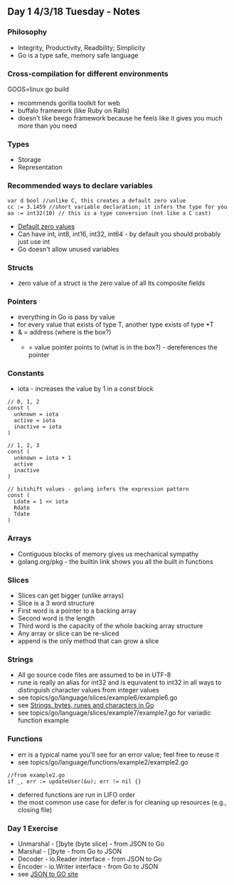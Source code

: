 ## Day 1 4/3/18 Tuesday - Notes

### Philosophy

* Integrity, Productivity, Readbility; Simplicity
* Go is a type safe, memory safe language

### Cross-compilation for different environments

GOOS=linux go build

* recommends gorilla toolkit for web
* buffalo framework (like Ruby on Rails)
* doesn't like beego framework because he feels like it gives you much more than you need

### Types

* Storage
* Representation

### Recommended ways to declare variables

```
var d bool //unlike C, this creates a default zero value
cc := 3.1459 //short variable declaration; it infers the type for you
aa := int32(10) // this is a type conversion (not like a C cast)
```

* [Default zero values](http://yourbasic.org/golang/default-zero-value/)
* Can have int, int8, int16, int32, int64 - by default you should probably just use int
* Go doesn't allow unused variables

### Structs

* zero value of a struct is the zero value of all its composite fields

### Pointers

* everything in Go is pass by value
* for every value that exists of type T, another type exists of type *T
* & = address (where is the box?)
* * = value pointer points to (what is in the box?) - dereferences the pointer

### Constants

* iota - increases the value by 1 in a const block

```
// 0, 1, 2
const (
  unknown = iota
  active = iota
  inactive = iota
)

// 1, 2, 3
const (
  unknown = iota + 1
  active
  inactive
)

// bitshift values - golang infers the expression pattern
const (
  Ldate = 1 << iota
  Rdate
  Tdate
)
```

### Arrays

* Contiguous blocks of memory gives us mechanical sympathy
* golang.org/pkg - the builtin link shows you all the built in functions

### Slices

* Slices can get bigger (unlike arrays)
* Slice is a 3 word structure
* First word is a pointer to a backing array
* Second word is the length
* Third word is the capacity of the whole backing array structure
* Any array or slice can be re-sliced
* append is the only method that can grow a slice

### Strings

* All go source code files are assumed to be in UTF-8
* rune is really an alias for int32 and is equivalent to int32 in all ways to distinguish character values from integer values
* see topics/go/language/slices/example6/example6.go
* see [Strings, bytes, runes and characters in Go](https://blog.golang.org/strings)
* see topics/go/language/slices/example7/example7.go for variadic function example

### Functions

* err is a typical name you'll see for an error value; feel free to reuse it
* see topics/go/language/functions/example2/example2.go

```
//from example2.go
if _, err := updateUser(&u); err != nil {}
```

* deferred functions are run in LIFO order
* the most common use case for defer is for cleaning up resources (e.g., closing file)

### Day 1 Exercise

* Unmarshal - []byte (byte slice) - from JSON to Go
* Marshal - []byte - from Go to JSON
* Decoder - io.Reader interface - from JSON to Go
* Encoder - io.Writer interface - from Go to JSON
* see [JSON to GO site](https://mholt.github.io/json-to-go/)
